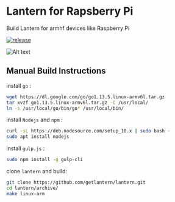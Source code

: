 # Lantern for Rapsberry Pi
Build Lantern for armhf devices like Raspberry Pi

[![release](https://img.shields.io/github/release/getlantern/lantern.svg)](https://github.com/getlantern/lantern/releases/latest)

![Alt text](/../master/banner.png?raw=true "Screenshot")


Manual Build Instructions
-------------------------

install `go` :

```bash
wget https://dl.google.com/go/go1.13.5.linux-armv6l.tar.gz
tar xvzf go1.13.5.linux-armv6l.tar.gz -C /usr/local/
ln -s /usr/local/go/bin/go* /usr/local/bin/
```

install `Nodejs` and `npm` :

```bash
curl -sL https://deb.nodesource.com/setup_10.x | sudo bash -
sudo apt install nodejs
```

install `gulp.js` :

```bash
sudo npm install -g gulp-cli
```

clone `lantern` and build: 

```bash
git clone https://github.com/getlantern/lantern.git
cd lantern/archive/
make linux-arm
```



